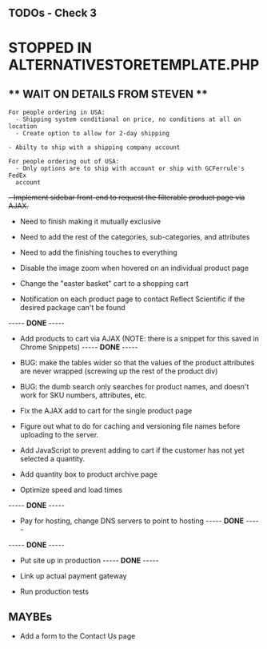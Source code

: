 ## TODOs - Check 3

# STOPPED IN ALTERNATIVESTORETEMPLATE.PHP

** WAIT ON DETAILS FROM STEVEN **
--------------------------------------

    For people ordering in USA:
      - Shipping system conditional on price, no conditions at all on location
      - Create option to allow for 2-day shipping

    - Abilty to ship with a shipping company account

    For people ordering out of USA:
      - Only options are to ship with account or ship with GCFerrule's FedEx
      account

~~- Implement sidebar front-end to request the filterable product page
via AJAX.~~
- Need to finish making it mutually exclusive
- Need to add the rest of the categories, sub-categories, and attributes
- Need to add the finishing touches to everything

- Disable the image zoom when hovered on an individual product page
- Change the "easter basket" cart to a shopping cart
- Notification on each product page to contact Reflect Scientific
if the desired package can't be found

----- **DONE** -----
- Add products to cart via AJAX (NOTE: there is a snippet for this
saved in Chrome Snippets)
----- **DONE** -----

- BUG: make the tables wider so that the values of the product attributes
are never wrapped (screwing up the rest of the product div)

- BUG: the dumb search only searches for product names, and doesn't work for
SKU numbers, attributes, etc.

- Fix the AJAX add to cart for the single product page

- Figure out what to do for caching and versioning file names before
uploading to the server.

- Add JavaScript to prevent adding to cart if the customer has not yet
selected a quantity.

- Add quantity box to product archive page

- Optimize speed and load times

----- **DONE** -----
- Pay for hosting, change DNS servers to point
to hosting
----- **DONE** -----

----- **DONE** -----
- Put site up in production
----- **DONE** -----

- Link up actual payment gateway

- Run production tests

## MAYBEs

- Add a form to the Contact Us page
